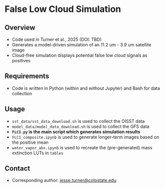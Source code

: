 # False Low Cloud Simulation

## Overview
* Code used in Turner et al., 2025 (DOI: TBD)
* Generates a model-driven simulation of an 11.2 um - 3.9 um satellite image
* Cloud-free simulation displays potential false low cloud signals as positives

## Requirements
* Code is written in Python (within and without Jupyter) and Bash for data collection

## Usage
* `sst_data/sst_data_download.sh` is used to collect the OISST data
* `model_data/model_data_download.sh` is used to collect the GFS data
* **`FLCI.py` is the main script which generates simulation results**
* `FLCI_composite.ipynb` is used to generate longer-term images based on the positive mean
* `water_vapor_abs.ipynb` is used to recreate the (pre-generated) mass extinction LUTs in `tables`

## Contact
* Corresponding author: jesse.turner@colostate.edu
